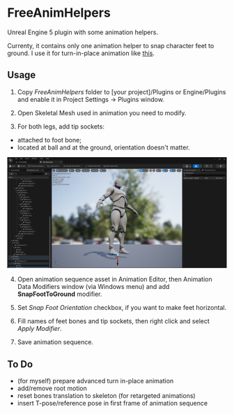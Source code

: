 # FreeAnimHelpers
Unreal Engine 5 plugin with some animation helpers.

Currenty, it contains only one animation helper to snap character feet to ground. I use it for turn-in-place animation like [this](https://www.youtube.com/watch?v=TX2gcdWHLpY).

## Usage

1. Copy *FreeAnimHelpers* folder to [your project]/Plugins or Engine/Plugins and enable it in Project Settings -> Plugins window.

2. Open Skeletal Mesh used in animation you need to modify.

3. For both legs, add tip sockets:
- attached to foot bone;
- located at ball and at the ground, orientation doesn't matter.

![Tip socket placement](readme_tip.jpg)

4. Open animation sequence asset in Animation Editor, then Animation Data Modifiers window (via Windows menu) and add **SnapFootToGround** modifier.

5. Set *Snap Foot Orientation* checkbox, if you want to make feet horizontal.

6. Fill names of feet bones and tip sockets, then right click and select *Apply Modifier*.

7. Save animation sequence.

## To Do

- (for myself) prepare advanced turn in-place animation
- add/remove root motion
- reset bones translation to skeleton (for retargeted animations)
- insert T-pose/reference pose in first frame of animation sequence
